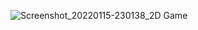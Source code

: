 ![Screenshot_20220115-230138_2D Game](https://user-images.githubusercontent.com/68607257/149637750-a40bd230-57fd-41a2-a252-9458fc81068b.jpg)
